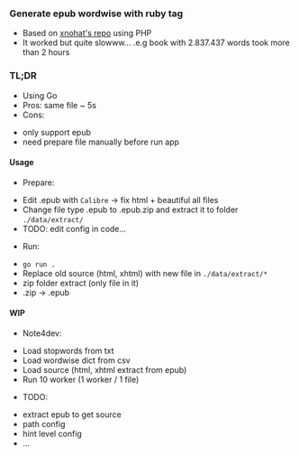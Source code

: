 ### Generate epub wordwise with ruby tag

- Based on [xnohat's repo](https://github.com/xnohat/wordwisecreator) using PHP
- It worked but quite slowww... .e.g book with 2.837.437 words took more than 2 hours

### TL;DR

- Using Go
- Pros: same file ~ 5s
- Cons:
 + only support epub
 + need prepare file manually before run app

#### Usage

- Prepare:
 + Edit .epub with `Calibre` -> fix html + beautiful all files
 + Change file type .epub to .epub.zip and extract it to folder `./data/extract/`
 + TODO: edit config in code...

- Run:
 + `go run .`
 + Replace old source (html, xhtml) with new file in `./data/extract/*`
 + zip folder extract (only file in it)
 + .zip -> .epub

#### WIP

- Note4dev:
 + Load stopwords from txt
 + Load wordwise dict from csv
 + Load source (html, xhtml extract from epub)
 + Run 10 worker (1 worker / 1 file)

- TODO:
 + extract epub to get source
 + path config
 + hint level config
 + ...